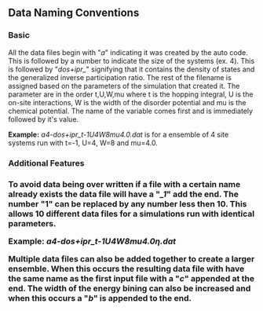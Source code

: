 <html>

<h2>Data Naming Conventions</h2>
<h3>Basic</h3>
<p>All the data files begin with "<em>a</em>" indicating it was created by the auto code. This is followed by a number to indicate the size of the systems (ex. 4). This is followed by "<em>dos+ipr_</em>" signifying that it contains the density of states and the generalized inverse participation ratio. The rest of the filename is assigned based on the parameters of the simulation that created it. The parameter are in the order t,U,W,mu  where t is the hopping integral, U is the on-site interactions, W is the width of the disorder potential and mu is the chemical potential. The name of the variable comes first and is immediately followed by it's value.</p>
<p><strong>Example:</strong> <em>a4-dos+ipr_t-1U4W8mu4.0.dat</em> is for a ensemble of 4 site systems run with t=-1, U=4, W=8 and mu=4.0.</p>
<h3>Additional Features<h3>
<p>To avoid data being over written if a file with a certain name already exists the data file will have a "<em>_1</em>" add the end. The number "1" can be replaced by any number less then 10. This allows 10 different data files for a simulations run with identical parameters.</p>
<p><strong>Example:</strong> <em>a4-dos+ipr_t-1U4W8mu4.0&#951.dat</em></p>
<p>Multiple data files can also be added together to create a larger ensemble. When this occurs the resulting data file with have the same name as the first input file with a "<em>c</em>" appended at the end. The width of the energy bining can also be increased and when this occurs a "<em>b</em>" is appended to the end.<p>
</html>
